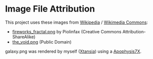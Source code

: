# Image File Attribution
This project uses these images from [Wikipedia](https://wikipedia.org) / [Wikimedia Commons](https://commons.wikimedia.org):
- [fireworks_fractal.png](https://commons.wikimedia.org/w/index.php?curid=1510574) by Piolinfax (Creative Commons Attribution-ShareAlike)
- [the_void.png](https://en.wikipedia.org/w/index.php?curid=12741325) (Public Domain)

galaxy.png was rendered by myself ([Xtansia](https://github.com/Xtansia)) using a [Apophysis7X](http://apophysis.xyrus-worx.org/).